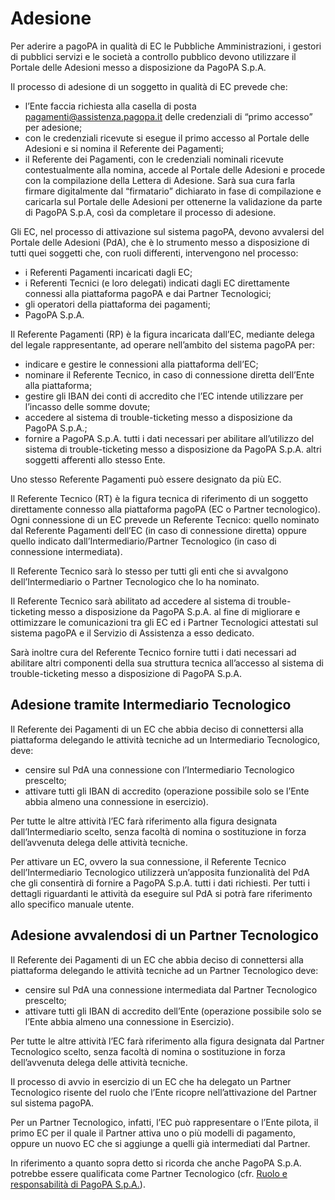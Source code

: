 # Adesione

Per aderire a pagoPA in qualità di EC le Pubbliche Amministrazioni, i gestori di pubblici servizi e le società a controllo pubblico devono utilizzare il Portale delle Adesioni messo a disposizione da PagoPA S.p.A.

Il processo di adesione di un soggetto in qualità di EC prevede che:

* l’Ente faccia richiesta alla casella di posta [pagamenti@assistenza.pagopa.it](mailto:pagamenti@assistenza.pagopa.it) delle credenziali di “primo accesso” per adesione;
* con le credenziali ricevute si esegue il primo accesso al Portale delle Adesioni e si nomina il Referente dei Pagamenti;
* il Referente dei Pagamenti, con le credenziali nominali ricevute contestualmente alla nomina, accede al Portale delle Adesioni e procede con la compilazione della Lettera di Adesione. Sarà sua cura farla firmare digitalmente dal “firmatario” dichiarato in fase di compilazione e caricarla sul Portale delle Adesioni per ottenerne la validazione da parte di PagoPA S.p.A, così da completare il processo di adesione.

Gli EC, nel processo di attivazione sul sistema pagoPA, devono avvalersi del Portale delle Adesioni (PdA), che è lo strumento messo a disposizione di tutti quei soggetti che, con ruoli differenti, intervengono nel processo:

* i Referenti Pagamenti incaricati dagli EC;
* i Referenti Tecnici (e loro delegati) indicati dagli EC direttamente connessi alla piattaforma pagoPA e dai Partner Tecnologici;
* gli operatori della piattaforma dei pagamenti;
* PagoPA S.p.A.

Il Referente Pagamenti (RP) è la figura incaricata dall’EC, mediante delega del legale rappresentante, ad operare nell’ambito del sistema pagoPA per:

* indicare e gestire le connessioni alla piattaforma dell’EC;
* nominare il Referente Tecnico, in caso di connessione diretta dell’Ente alla piattaforma;
* gestire gli IBAN dei conti di accredito che l’EC intende utilizzare per l’incasso delle somme dovute;
* accedere al sistema di trouble-ticketing messo a disposizione da PagoPA S.p.A.;
* fornire a PagoPA S.p.A. tutti i dati necessari per abilitare all’utilizzo del sistema di trouble-ticketing messo a disposizione da PagoPA S.p.A. altri soggetti afferenti allo stesso Ente.&#x20;

Uno stesso Referente Pagamenti può essere designato da più EC.

Il Referente Tecnico (RT) è la figura tecnica di riferimento di un soggetto direttamente connesso alla piattaforma pagoPA (EC o Partner tecnologico). Ogni connessione di un EC prevede un Referente Tecnico: quello nominato dal Referente Pagamenti dell’EC (in caso di connessione diretta) oppure quello indicato dall’Intermediario/Partner Tecnologico (in caso di connessione intermediata).

Il Referente Tecnico sarà lo stesso per tutti gli enti che si avvalgono dell’Intermediario o Partner Tecnologico che lo ha nominato.

Il Referente Tecnico sarà abilitato ad accedere al sistema di trouble-ticketing messo a disposizione da PagoPA S.p.A. al fine di migliorare e ottimizzare le comunicazioni tra gli EC ed i Partner Tecnologici attestati sul sistema pagoPA e il Servizio di Assistenza a esso dedicato.

Sarà inoltre cura del Referente Tecnico fornire tutti i dati necessari ad abilitare altri componenti della sua struttura tecnica all’accesso al sistema di trouble-ticketing messo a disposizione di PagoPA S.p.A.

## Adesione tramite Intermediario Tecnologico <a href="#_174vkd27dh7y" id="_174vkd27dh7y"></a>

Il Referente dei Pagamenti di un EC che abbia deciso di connettersi alla piattaforma delegando le attività tecniche ad un Intermediario Tecnologico, deve:

* censire sul PdA una connessione con l’Intermediario Tecnologico prescelto;
* attivare tutti gli IBAN di accredito (operazione possibile solo se l’Ente abbia almeno una connessione in esercizio).

Per tutte le altre attività l’EC farà riferimento alla figura designata dall’Intermediario scelto, senza facoltà di nomina o sostituzione in forza dell’avvenuta delega delle attività tecniche.

Per attivare un EC, ovvero la sua connessione, il Referente Tecnico dell’Intermediario Tecnologico utilizzerà un’apposita funzionalità del PdA che gli consentirà di fornire a PagoPA S.p.A. tutti i dati richiesti. Per tutti i dettagli riguardanti le attività da eseguire sul PdA si potrà fare riferimento allo specifico manuale utente.

## Adesione avvalendosi di un Partner Tecnologico <a href="#_godgz71r40mh" id="_godgz71r40mh"></a>

Il Referente dei Pagamenti di un EC che abbia deciso di connettersi alla piattaforma delegando le attività tecniche ad un Partner Tecnologico deve:

* censire sul PdA una connessione intermediata dal Partner Tecnologico prescelto;
* attivare tutti gli IBAN di accredito dell’Ente (operazione possibile solo se l’Ente abbia almeno una connessione in Esercizio).

Per tutte le altre attività l’EC farà riferimento alla figura designata dal Partner Tecnologico scelto, senza facoltà di nomina o sostituzione in forza dell’avvenuta delega delle attività tecniche.

Il processo di avvio in esercizio di un EC che ha delegato un Partner Tecnologico risente del ruolo che l’Ente ricopre nell’attivazione del Partner sul sistema pagoPA.

Per un Partner Tecnologico, infatti, l’EC può rappresentare o l’Ente pilota, il primo EC per il quale il Partner attiva uno o più modelli di pagamento, oppure un nuovo EC che si aggiunge a quelli già intermediati dal Partner.

In riferimento a quanto sopra detto si ricorda che anche PagoPA S.p.A. potrebbe essere qualificata come Partner Tecnologico (cfr. [Ruolo e responsabilità di PagoPA S.p.A.](../specifiche-attuative-del-nodo-dei-pagamenti-spc/funzionamento-generale/ruoli.md#\_rbtjsx52ef6i)).
